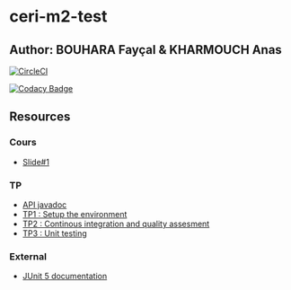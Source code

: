 # ceri-m2-test

## Author: BOUHARA Fayçal & KHARMOUCH Anas

[![CircleCI](https://circleci.com/gh/BouharaFaycal1/ceri-m1-test-2017/tree/master.svg?style=svg)](https://circleci.com/gh/BouharaFaycal1/ceri-m1-test-2017/tree/master)

[![Codacy Badge](https://api.codacy.com/project/badge/Grade/9381d91db603483f955e477dd64d3728)](https://www.codacy.com/app/BouharaFaycal1/ceri-m1-test-2017?utm_source=github.com&amp;utm_medium=referral&amp;utm_content=BouharaFaycal1/ceri-m1-test-2017&amp;utm_campaign=Badge_Grade)

## Resources

### Cours

- [Slide#1](https://github.com/Faylixe/ceri-m2-test-2017/blob/master/docs/cours.pdf)

### TP

- [API javadoc](http://faylixe.fr/ceri-m1-test-2017/javadoc)
- [TP1 : Setup the environment](https://github.com/Faylixe/ceri-m2-test-2017/blob/master/docs/tp1.md)
- [TP2 : Continous integration and quality assesment](https://github.com/Faylixe/ceri-m2-test-2017/blob/master/docs/tp2.md)
- [TP3 : Unit testing](https://github.com/Faylixe/ceri-m2-test-2017/blob/master/docs/tp3.md)





### External

- [JUnit 5 documentation](http://junit.org/junit5/docs/current/user-guide)
